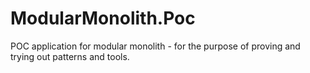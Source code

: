 # ModularMonolith.Poc

POC application for modular monolith - for the purpose of proving and trying out patterns and tools.
